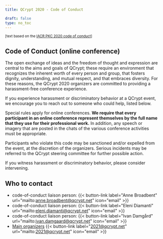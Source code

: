 ```yaml
---
title: QCrypt 2020 - Code of Conduct

draft: false
type: no_toc
---
```


<small>[text based on the <a href="https://pkc.iacr.org/2020/conduct.php" target="_blank">IACR PKC 2020 code of conduct</a>]</small>
## Code of Conduct (online conference)
The open exchange of ideas and the freedom of thought and expression are central to the aims and goals of QCrypt; these require an environment that recognizes the inherent worth of every person and group, that fosters dignity, understanding, and mutual respect, and that embraces diversity. For these reasons, the QCrypt 2020 organizers are committed to providing a harassment-free conference experience.

If you experience harassment or discriminatory behavior at a QCrypt event, we encourage you to reach out to someone who could help, listed below.

Special rules apply for online conferences. **We require that every participant in an online conference represent themselves by the full name that they use for their professional work.** In addition, any speech or imagery that are posted in the chats of the various conference activities must be appropriate.

Participants who violate this code may be sanctioned and/or expelled from the event, at the discretion of the organizers. Serious incidents may be referred to the QCrypt steering committee for further possible action.

If you witness harassment or discriminatory behavior, please consider intervening.


## Who to contact
-  code-of-conduct liaison person:
{{< button-link label="Anne Broadbent" url="mailto:anne.broadbent@qcrypt.net" icon="email" >}}
-  code-of-conduct liaison person:
{{< button-link label="Eleni Diamanti" url="mailto:eleni.diamanti@qcrypt.net" icon="email" >}}
-  code-of-conduct liaison person:
{{< button-link label="Ivan Damgård" url="mailto:ivan.damgaard@qcrypt.net" icon="email" >}}
- [Main organizers](/team/#organizing-committee)
{{< button-link label="2021@qcrypt.net" url="mailto:2021@qcrypt.net" icon="email" >}}
